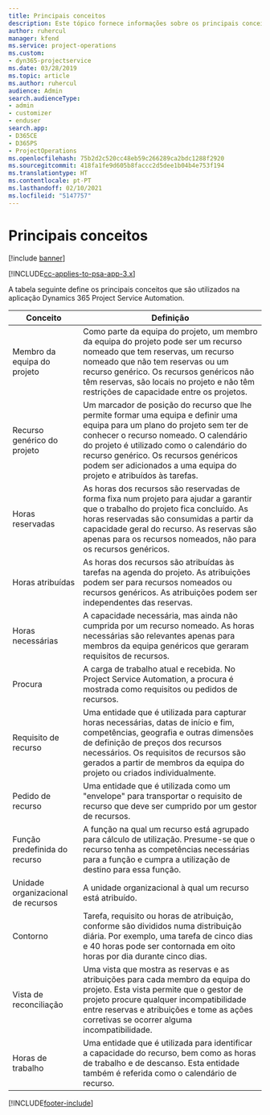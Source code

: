 ```yaml
---
title: Principais conceitos
description: Este tópico fornece informações sobre os principais conceitos para a gestão de recursos no Project Service Automation.
author: ruhercul
manager: kfend
ms.service: project-operations
ms.custom:
- dyn365-projectservice
ms.date: 03/28/2019
ms.topic: article
ms.author: ruhercul
audience: Admin
search.audienceType:
- admin
- customizer
- enduser
search.app:
- D365CE
- D365PS
- ProjectOperations
ms.openlocfilehash: 75b2d2c520cc48eb59c266289ca2bdc1288f2920
ms.sourcegitcommit: 418fa1fe9d605b8faccc2d5dee1b04b4e753f194
ms.translationtype: HT
ms.contentlocale: pt-PT
ms.lasthandoff: 02/10/2021
ms.locfileid: "5147757"
---
```

# <a name="key-concepts"></a>Principais conceitos

[!include [banner](../includes/psa-now-project-operations.md)]

[!INCLUDE[cc-applies-to-psa-app-3.x](../includes/cc-applies-to-psa-app-3x.md)]

A tabela seguinte define os principais conceitos que são utilizados na aplicação Dynamics 365 Project Service Automation.

| Conceito                    | Definição |
|----------------------------|------------|
| Membro da equipa do projeto        | Como parte da equipa do projeto, um membro da equipa do projeto pode ser um recurso nomeado que tem reservas, um recurso nomeado que não tem reservas ou um recurso genérico. Os recursos genéricos não têm reservas, são locais no projeto e não têm restrições de capacidade entre os projetos. |
| Recurso genérico do projeto   | Um marcador de posição do recurso que lhe permite formar uma equipa e definir uma equipa para um plano do projeto sem ter de conhecer o recurso nomeado. O calendário do projeto é utilizado como o calendário do recurso genérico. Os recursos genéricos podem ser adicionados a uma equipa do projeto e atribuídos às tarefas. |
| Horas reservadas               | As horas dos recursos são reservadas de forma fixa num projeto para ajudar a garantir que o trabalho do projeto fica concluído. As horas reservadas são consumidas a partir da capacidade geral do recurso. As reservas são apenas para os recursos nomeados, não para os recursos genéricos. |
| Horas atribuídas             | As horas dos recursos são atribuídas às tarefas na agenda do projeto. As atribuições podem ser para recursos nomeados ou recursos genéricos. As atribuições podem ser independentes das reservas. |
| Horas necessárias             | A capacidade necessária, mas ainda não cumprida por um recurso nomeado. As horas necessárias são relevantes apenas para membros da equipa genéricos que geraram requisitos de recursos. |
| Procura                     | A carga de trabalho atual e recebida. No Project Service Automation, a procura é mostrada como requisitos ou pedidos de recursos. |
| Requisito de recurso       | Uma entidade que é utilizada para capturar horas necessárias, datas de início e fim, competências, geografia e outras dimensões de definição de preços dos recursos necessários. Os requisitos de recursos são gerados a partir de membros da equipa do projeto ou criados individualmente. |
| Pedido de recurso           | Uma entidade que é utilizada como um "envelope" para transportar o requisito de recurso que deve ser cumprido por um gestor de recursos. |
| Função predefinida do recurso      | A função na qual um recurso está agrupado para cálculo de utilização. Presume-se que o recurso tenha as competências necessárias para a função e cumpra a utilização de destino para essa função. |
| Unidade organizacional de recursos | A unidade organizacional à qual um recurso está atribuído. |
| Contorno                    | Tarefa, requisito ou horas de atribuição, conforme são divididos numa distribuição diária. Por exemplo, uma tarefa de cinco dias e 40 horas pode ser contornada em oito horas por dia durante cinco dias. |
| Vista de reconciliação        | Uma vista que mostra as reservas e as atribuições para cada membro da equipa do projeto. Esta vista permite que o gestor de projeto procure qualquer incompatibilidade entre reservas e atribuições e tome as ações corretivas se ocorrer alguma incompatibilidade. |
| Horas de trabalho                 | Uma entidade que é utilizada para identificar a capacidade do recurso, bem como as horas de trabalho e de descanso. Esta entidade também é referida como o calendário de recurso. |


[!INCLUDE[footer-include](../includes/footer-banner.md)]